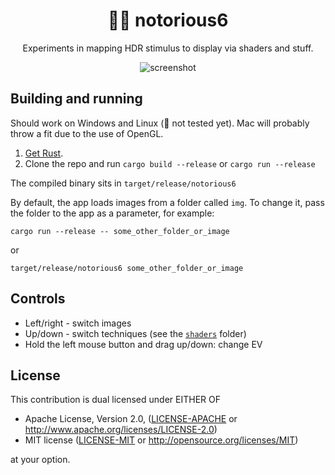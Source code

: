 <!-- Allow this file to not have a first line heading -->
<!-- markdownlint-disable-file MD041 -->

<!-- inline html -->
<!-- markdownlint-disable-file MD033 -->

<div align="center">
  
# 🌈🙈 notorious6

Experiments in mapping HDR stimulus to display via shaders and stuff.
  
![screenshot](https://user-images.githubusercontent.com/16522064/150414490-a9b30067-5a3d-4a35-aef0-a894d8837d14.jpg)

</div>

## Building and running

Should work on Windows and Linux (🐧 not tested yet). Mac will probably throw a fit due to the use of OpenGL.

1. [Get Rust](https://www.rust-lang.org/tools/install).
2. Clone the repo and run `cargo build --release` or `cargo run --release`

The compiled binary sits in `target/release/notorious6`

By default, the app loads images from a folder called `img`. To change it, pass the folder to the app as a parameter, for example:

`cargo run --release -- some_other_folder_or_image`

or

`target/release/notorious6 some_other_folder_or_image`

## Controls

* Left/right - switch images
* Up/down - switch techniques (see the [`shaders`](shaders) folder)
* Hold the left mouse button and drag up/down: change EV

## License

This contribution is dual licensed under EITHER OF

* Apache License, Version 2.0, ([LICENSE-APACHE](LICENSE-APACHE) or <http://www.apache.org/licenses/LICENSE-2.0>)
* MIT license ([LICENSE-MIT](LICENSE-MIT) or <http://opensource.org/licenses/MIT>)

at your option.
